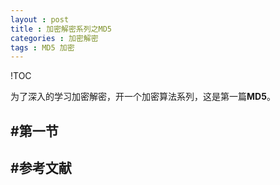 ```yaml
---
layout : post
title : 加密解密系列之MD5
categories : 加密解密
tags : MD5 加密
---
```

!TOC

为了深入的学习加密解密，开一个加密算法系列，这是第一篇**MD5**。

#第一节
---



#参考文献
---